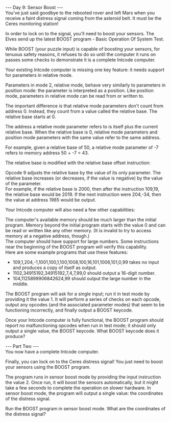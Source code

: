 --- Day 9: Sensor Boost ---   
You've just said goodbye to the rebooted rover and left Mars when you receive a faint distress signal coming from the asteroid belt. It must be the Ceres monitoring station!   

In order to lock on to the signal, you'll need to boost your sensors. The Elves send up the latest BOOST program - Basic Operation Of System Test.   

While BOOST (your puzzle input) is capable of boosting your sensors, for tenuous safety reasons, it refuses to do so until the computer it runs on passes some checks to demonstrate it is a complete Intcode computer.   

Your existing Intcode computer is missing one key feature: it needs support for parameters in relative mode.   

Parameters in mode 2, relative mode, behave very similarly to parameters in position mode: the parameter is interpreted as a position. Like position mode, parameters in relative mode can be read from or written to.   

The important difference is that relative mode parameters don't count from address 0. Instead, they count from a value called the relative base. The relative base starts at 0.   

The address a relative mode parameter refers to is itself plus the current relative base. When the relative base is 0, relative mode parameters and position mode parameters with the same value refer to the same address.   

For example, given a relative base of 50, a relative mode parameter of -7 refers to memory address 50 + -7 = 43.   

The relative base is modified with the relative base offset instruction:   

Opcode 9 adjusts the relative base by the value of its only parameter. The relative base increases (or decreases, if the value is negative) by the value of the parameter.   
For example, if the relative base is 2000, then after the instruction 109,19, the relative base would be 2019. If the next instruction were 204,-34, then the value at address 1985 would be output.   

Your Intcode computer will also need a few other capabilities:   

The computer's available memory should be much larger than the initial program. Memory beyond the initial program starts with the value 0 and can be read or written like any other memory. (It is invalid to try to access memory at a negative address, though.)   
The computer should have support for large numbers. Some instructions near the beginning of the BOOST program will verify this capability.   
Here are some example programs that use these features:   

* 109,1,204,-1,1001,100,1,100,1008,100,16,101,1006,101,0,99 takes no input and produces a copy of itself as output.   
* 1102,34915192,34915192,7,4,7,99,0 should output a 16-digit number.   
* 104,1125899906842624,99 should output the large number in the middle.   

The BOOST program will ask for a single input; run it in test mode by providing it the value 1. It will perform a series of checks on each opcode, output any opcodes (and the associated parameter modes) that seem to be functioning incorrectly, and finally output a BOOST keycode.   

Once your Intcode computer is fully functional, the BOOST program should report no malfunctioning opcodes when run in test mode; it should only output a single value, the BOOST keycode. What BOOST keycode does it produce?   

--- Part Two ---   
You now have a complete Intcode computer.   

Finally, you can lock on to the Ceres distress signal! You just need to boost your sensors using the BOOST program.   

The program runs in sensor boost mode by providing the input instruction the value 2. Once run, it will boost the sensors automatically, but it might take a few seconds to complete the operation on slower hardware. In sensor boost mode, the program will output a single value: the coordinates of the distress signal.   

Run the BOOST program in sensor boost mode. What are the coordinates of the distress signal?   